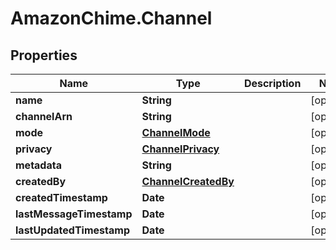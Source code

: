 # AmazonChime.Channel

## Properties

Name | Type | Description | Notes
------------ | ------------- | ------------- | -------------
**name** | **String** |  | [optional] 
**channelArn** | **String** |  | [optional] 
**mode** | [**ChannelMode**](ChannelMode.md) |  | [optional] 
**privacy** | [**ChannelPrivacy**](ChannelPrivacy.md) |  | [optional] 
**metadata** | **String** |  | [optional] 
**createdBy** | [**ChannelCreatedBy**](ChannelCreatedBy.md) |  | [optional] 
**createdTimestamp** | **Date** |  | [optional] 
**lastMessageTimestamp** | **Date** |  | [optional] 
**lastUpdatedTimestamp** | **Date** |  | [optional] 


